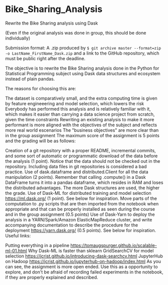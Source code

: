 # Bike_Sharing_Analysis

Rewrite the Bike Sharing analysis using Dask

(Even if the original analysis was done in group, this should be done individually)

Submission format: A .zip produced by `$ git archive master --format=zip -o LastName_FirstName_Dask.zip` and a link to the GitHub repository, which must be public right after the deadline.

The objective is to rewrite the Bike Sharing analysis done in the Python for Statistical Programming subject using Dask data structures and ecosystem instead of plain pandas.

The reasons for choosing this are:

The dataset is comparatively small, and the extra computing time is given by feature engineeering and model selection, which lowers the risk
Everybody has performed this analysis and is relatively familiar with it, which makes it easier than carrying a data science project from scratch, given the time constraints
Rewriting an existing analysis to make it more performant is more aligned with the objectives of the subject and reflects more real world escenarios
The "business objectives" are more clear than in the group assignment
The maximum score of the assignment is 5 points and the grading will be as follows:

Creation of a git repository with a proper README, incremental commits, and some sort of automatic or programmatic download of the data before the analysis (1 point). Notice that the data should not be checked out in the repository. Including data files in git repositories is considered a bad practice.
Use of dask.dataframe and distributed.Client for all the data manipulation (2 points). Remember that calling .compute() in a Dask DataFrame turns it into a pandas dataframe, which resides in RAM and loses the distributed advantages. The more Dask structures are used, the higher the grade.
Use of Dask-ML for distributed training and model selection https://ml.dask.org/ (1 point). See below for inspiration.
Move parts of the computation to .py scripts that are then imported from the notebook when appropriate and that can be properly installed as seen during the course and in the group assignment (0.5 points)
Use of Dask-Yarn to deploy the analysis in a YARN/Spark/Amazon ElasticMapReduce cluster, and write accompanying documentation to describe the procedure for the deployment https://yarn.dask.org/ (0.5 points). See below for inspiration.
Useful links:

Putting everything in a pipeline https://tomaugspurger.github.io/scalable-ml-01.html
Why Dask-ML is faster than sklearn GridSearchCV for model selection https://jcrist.github.io/introducing-dask-searchcv.html
JupyterHub on Hadoop https://jcrist.github.io/jupyterhub-on-hadoop/index.html
As you can see, the assignment is more open ended. Use this as a opportunity to explore, and don't be afraid of recording failed experiments in the notebook, if they are properly explained and described.
